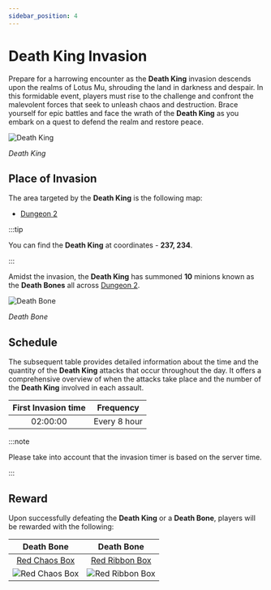 ```yaml
---
sidebar_position: 4
---
```


# Death King Invasion

Prepare for a harrowing encounter as the **Death King** invasion descends upon the realms of Lotus Mu, shrouding the land in darkness and despair. In this formidable event, players must rise to the challenge and confront the malevolent forces that seek to unleash chaos and destruction. Brace yourself for epic battles and face the wrath of the **Death King** as you embark on a quest to defend the realm and restore peace.

![Death King](/img/monsters/special/invasions/death-king.jpg)

_Death King_

## Place of Invasion

The area targeted by the **Death King** is the following map:

- [Dungeon 2](/maps/dungeon-2)

:::tip

You can find the **Death King** at coordinates - **237, 234**.

:::

Amidst the invasion, the **Death King** has summoned **10** minions known as the **Death Bones** all across [Dungeon 2](/maps/dungeon-2).

![Death Bone](/img/monsters/special/invasions/death-bone.jpg)

_Death Bone_

## Schedule

The subsequent table provides detailed information about the time and the quantity of the **Death King** attacks that occur throughout the day. It offers a comprehensive overview of when the attacks take place and the number of the **Death King** involved in each assault.

| First Invasion time |  Frequency   |
| :-----------------: | :----------: |
|      02:00:00       | Every 8 hour |

:::note

Please take into account that the invasion timer is based on the server time.

:::

## Reward

Upon successfully defeating the **Death King** or a **Death Bone**, players will be rewarded with the following:

|                        Death Bone                        |                          Death Bone                           |
| :------------------------------------------------------: | :-----------------------------------------------------------: |
|   [Red Chaos Box](/items/item-bags/exc/red-chaos-box)    |    [Red Ribbon Box](/items/item-bags/misc/red-ribbon-box)     |
| ![Red Chaos Box](/img/items/item-bags/red-chaos-box.png) | ![Red Ribbon Box](/img/items/item-bags/box-of-red-ribbon.png) |
